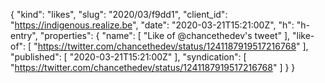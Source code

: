 {
  "kind": "likes",
  "slug": "2020/03/f9dd1",
  "client_id": "https://indigenous.realize.be",
  "date": "2020-03-21T15:21:00Z",
  "h": "h-entry",
  "properties": {
    "name": [
      "Like of @chancethedev's tweet"
    ],
    "like-of": [
      "https://twitter.com/chancethedev/status/1241187919517216768"
    ],
    "published": [
      "2020-03-21T15:21:00Z"
    ],
    "syndication": [
      "https://twitter.com/chancethedev/status/1241187919517216768"
    ]
  }
}
